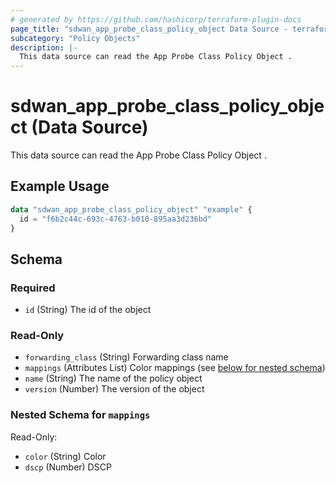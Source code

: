 ```yaml
---
# generated by https://github.com/hashicorp/terraform-plugin-docs
page_title: "sdwan_app_probe_class_policy_object Data Source - terraform-provider-sdwan"
subcategory: "Policy Objects"
description: |-
  This data source can read the App Probe Class Policy Object .
---
```


# sdwan_app_probe_class_policy_object (Data Source)

This data source can read the App Probe Class Policy Object .

## Example Usage

```terraform
data "sdwan_app_probe_class_policy_object" "example" {
  id = "f6b2c44c-693c-4763-b010-895aa3d236bd"
}
```

<!-- schema generated by tfplugindocs -->
## Schema

### Required

- `id` (String) The id of the object

### Read-Only

- `forwarding_class` (String) Forwarding class name
- `mappings` (Attributes List) Color mappings (see [below for nested schema](#nestedatt--mappings))
- `name` (String) The name of the policy object
- `version` (Number) The version of the object

<a id="nestedatt--mappings"></a>
### Nested Schema for `mappings`

Read-Only:

- `color` (String) Color
- `dscp` (Number) DSCP
